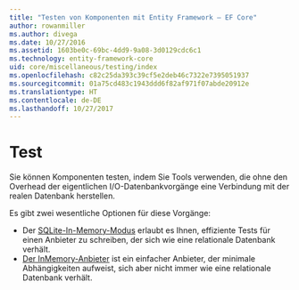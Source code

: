 ```yaml
---
title: "Testen von Komponenten mit Entity Framework – EF Core"
author: rowanmiller
ms.author: divega
ms.date: 10/27/2016
ms.assetid: 1603be0c-69bc-4dd9-9a08-3d0129cdc6c1
ms.technology: entity-framework-core
uid: core/miscellaneous/testing/index
ms.openlocfilehash: c82c25da393c39cf5e2deb46c7322e7395051937
ms.sourcegitcommit: 01a75cd483c1943ddd6f82af971f07abde20912e
ms.translationtype: HT
ms.contentlocale: de-DE
ms.lasthandoff: 10/27/2017
---
```

# <a name="testing"></a>Test

Sie können Komponenten testen, indem Sie Tools verwenden, die ohne den Overhead der eigentlichen I/O-Datenbankvorgänge eine Verbindung mit der realen Datenbank herstellen.

Es gibt zwei wesentliche Optionen für diese Vorgänge:
 * Der [SQLite-In-Memory-Modus](sqlite.md) erlaubt es Ihnen, effiziente Tests für einen Anbieter zu schreiben, der sich wie eine relationale Datenbank verhält.
 * [Der InMemory-Anbieter](in-memory.md) ist ein einfacher Anbieter, der minimale Abhängigkeiten aufweist, sich aber nicht immer wie eine relationale Datenbank verhält.
